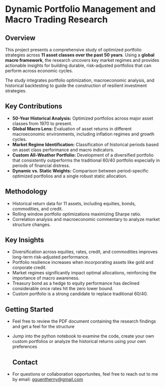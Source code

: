 # Dynamic Portfolio Management and Macro Trading Research

## Overview
This project presents a comprehensive study of optimized portfolio strategies across **11 asset classes over the past 50 years**. Using a **global macro framework**, the research uncovers key market regimes and provides actionable insights for building durable, risk-adjusted portfolios that can perform across economic cycles.

The study integrates portfolio optimization, macroeconomic analysis, and historical backtesting to guide the construction of resilient investment strategies.

## Key Contributions
- **50-Year Historical Analysis:** Optimized portfolios across major asset classes from 1970 to present.
- **Global Macro Lens:** Evaluation of asset returns in different macroeconomic environments, including inflation regimes and growth cycles.
- **Market Regime Identification:** Classification of historical periods based on asset class performance and macro indicators.
- **Custom All-Weather Portfolio:** Development of a diversified portfolio that consistently outperforms the traditional 60/40 portfolio especially in periods of financial distress.
- **Dynamic vs. Static Weights:** Comparison between period-specific optimized portfolios and a single robust static allocation.

## Methodology 
- Historical return data for 11 assets, including equities, bonds, commodities, and credit.
- Rolling window portfolio optimizations maximizing Sharpe ratio.
- Correlation analysis and macroeconomic commentary to analyze market structure changes.

## Key Insights
- Diversification across equities, rates, credit, and commodities improves long-term risk-adjusted performance.
- Portfolio resilience increases when incorporating assets like gold and corporate credit.
- Market regimes significantly impact optimal allocations, reinforcing the importance of macro awareness.
- Treasury bond as a hedge to equity performance has declined considerable once rates hit the zero lower bound.
- Custom portfolio is a strong candidate to replace traditional 60/40.

## Getting Started
- Feel free to review the PDF document containing the research findings and get a feel for the structure
- Jump into the python notebook to examine the code, create your own custom portfolios or analyze the historical returns using your own preferences

  ## Contact
- For questions or collaboration opportunites, feel free to reach out to me by email: gguentherny@gmail.com

